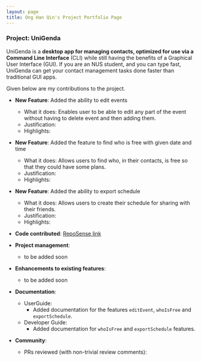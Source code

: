 ```yaml
---
layout: page
title: Ong Han Qin's Project Portfolio Page
---
```


### Project: UniGenda

UniGenda is a **desktop app for managing contacts, optimized for use via a Command Line Interface** (CLI)
while still having the benefits of a Graphical User Interface (GUI). If you are an NUS student,
and you can type fast, UniGenda can get your contact management tasks done faster than traditional GUI apps.

Given below are my contributions to the project.

* **New Feature**: Added the ability to edit events
    * What it does: Enables user to be able to edit any part of the event without having to delete event and then adding them.
    * Justification: 
    * Highlights: 

* **New Feature**: Added the feature to find who is free with given date and time
    * What it does: Allows users to find who, in their contacts, is free so that they could have some plans. 
    * Justification: 
    * Highlights: 

* **New Feature**: Added the ability to export schedule
    * What it does: Allows users to create their schedule for sharing with their friends.
    * Justification: 
    * Highlights: 
    
* **Code contributed**: [RepoSense link](https://nus-cs2103-ay2122s2.github.io/tp-dashboard/?search=hanqinilnix&breakdown=true)

* **Project management**:
    * to be added soon

* **Enhancements to existing features**:
    * to be added soon

* **Documentation**:
    * UserGuide:
      * Added documentation for the features `editEvent`, `whoIsFree` and `exportSchedule`.
    * Developer Guide:
      * Added documentation for `whoIsFree` and `exportSchedule` features.

* **Community**:
    * PRs reviewed (with non-trivial review comments):